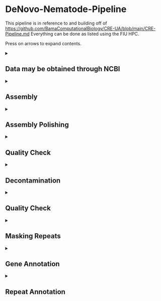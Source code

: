 # DeNovo-Nematode-Pipeline
This pipeline is in reference to and building off of https://github.com/BamaComputationalBiology/CRE-UA/blob/main/CRE-Pipeline.md
Everything can be done as listed using the FIU HPC. 

Press on arrows to expand contents.

<details>
<summary>
	
## Data may be obtained through NCBI
</summary>

Nanopore:
```
module load sratoolkit-3.0.0
```

Go to NCBI SRA and search _Oscheius_. use the filters at the side to narrow it down to genome and nanopore reads. Find the sra ID for _Oscheius_ sp.G, the number is **SRR16242712**

```
fasterq-dump SRR16242712
#this will take a while and give you no feedback so just believe it will work.
```

If successful you should have a file named SRR16242712.fastq with 18G of data. Type ls -lh to see this.

Illumina:

```
fasterq-dump SRR16242711
```
If successful you should have a file named SRR16242711_1.fastq and SRR16242711_2.fastq both with 5.4G of data. Type ls -lh to see this.

</details>

<details>
<summary>
	
## Assembly
</summary>

We have tried assembly with:

* flye

* nextdenovo

* verkko

* hifiasm


Flye and nextdenovo use ONT and illumina data. Verkko and hifiasm use pacbio and ONT. 


--------------------------------------------------------------------------------------------------------------------------------------------------------------

<details>
<summary>nextDenovo</summary>

https://github.com/Nextomics/NextDenovo

Between flye and nextdenovo, we find nextDenovo to generally be better and more contiguous.
```
#create the input file
ls SRR16242712.fastq > input.fofn
```

```
#create the configuration file for assembly
vi run.cfg
```

Press[i] for insert and copy and paste the below section (this was obtained by going to nextDenovo documentation and copying the run.cfg file. Then we correct a few lines for our data, like genome size for example. If you don't know the genome size you can estimate it from a related species or use the option auto.

```
[General]
job_type = local
job_prefix = nextDenovo
task = all
rewrite = yes
deltmp = yes
parallel_jobs = 20
input_type = raw
read_type = ont # clr, ont, hifi
input_fofn = input.fofn
workdir = PB127

[correct_option]
read_cutoff = 1k
genome_size = 120M # estimated genome size, I know because I've already assembled this one
sort_options = -m 20g -t 15
minimap2_options_raw = -t 8
pa_correction = 3
correction_options = -p 15

[assemble_option]
minimap2_options_cns = -t 8
nextgraph_options = -a 1
```

Save by pressing [esc], type ':wq' and press [enter]

```
#create the script to run nextDenovo and create an assembled genome
vi assemble.sh
```

Press [i] for insert mode and copy the below script

```
#!/bin/bash

#SBATCH --account iacc_jfierst
#SBATCH --qos highmem1
#SBATCH --partition highmem1
#SBATCH --output=out_%assemble.log
#SBATCH --mail-user=vegge003@fiu.edu 	#use your own email instead
#SBATCH --mail-type=ALL

module load nextDenovo-2.5.0

nextDenovo run.cfg
```

Save by pressing [esc], type ':wq' and press [enter]


Run the script with: 
```
sbatch assemble.sh
```

To see if your job is running type the following command:
```
squeue --me
```

There is a common issue some face and you may need to load modules before you run the script. In which case use:
```
module load nextDenovo-2.5.0
sbatch assemble.sh
```

The final assembly result is at 03.ctg_graph/nd.asm.fasta

Basic statistics for the assembly are at 03.ctg_graph/nd.asm.fasta.stat
</details>

<details>
	<summary>Flye</summary>
	

https://canu.readthedocs.io/en/latest/quick-start.html#quickstart

The Canu module is available on HPC but I run into a problem with java when trying to use the module. Additionally, Flye is not available, and we don't use these programs enough to request their download. Thus, I've just created conda environments for these. You can try using the anaconda module on HPC (module load anaconda2), but I downloaded my own anaconda a long time ago. You can get the linux version of anaconda here: https://www.anaconda.com/download
Miniconda or Mamba probably work too, I just haven't tried.


Get Canu
```
conda create -n canu
conda activate canu
conda install -c bioconda canu
```

Create script
```
vi canu_correction.sh
```
Hit [i] for insertion mode and copy/paste the following:

```
#!/bin/bash

#SBATCH --account iacc_jfierst
#SBATCH --qos highmem1
#SBATCH --partition highmem1
#SBATCH --output=out_%canu_correct.log
#SBATCH --mail-user=vegge003@fiu.edu   #use your own email
#SBATCH --mail-type=ALL

#conda activate canu

canu -correct -p PB127_canu -d canu_out genomeSize=120M useGrid=false -nanopore-raw ./SRR16242712.fastq
```

Save by pressing [esc], type ':wq' and press [enter]


Run the script with: 
```
sbatch canu_correction.sh
```

To see if your job is running type the following command:
```
squeue --me
```

This job took 2.5 days to finish, but could be sped up by giving it more resources. Try adding "#SBATCH -n 8" and "#SBATCH --mem=128G" to the script.

The output is in canu_out. The corrected reads are the file: *.correctedReads.fasta.gz

However, an error is thrown because some of the read names match in the first column. To fix this we unzip the file, and replace the spaces with underscores so that the whole column is one long name. 

```
gunzip *.correctedReads.fasta.gz
cat *.correctedReads.fasta | sed 's/ /_/g' > correctedReads2.fasta
```

-----------------------------------------------------------------------------------------------------------------------------------------------------------

https://github.com/fenderglass/Flye

Get Flye
```
conda create -n flye
conda activate flye
conda install -c bioconda flye
```

Create the script
```
vi flye_assemble.sh
```

Hit [i] for insertion mode and copy/paste the following:
```
#!/bin/bash

#SBATCH --account iacc_jfierst
#SBATCH --qos highmem1
#SBATCH --partition highmem1
#SBATCH --output=out_%assembly.log
#SBATCH --mail-user=vegge003@fiu.edu   #use your own email
#SBATCH --mail-type=ALL

#conda activate flye    

flye --nano-corr ./canu_out/PB127_canu.correctedReads2.fasta -o flye_assembly -t 8 --genome-size 120M
```
Save and exit by pressing [esc], typing ":wq" and then [enter]

Run the script with: 
```
sbatch flye_assemble.sh
```

To see if your job is running type the following command:
```
squeue --me
```

The final assembly is in ./flye_assembly/assembly.fasta

This took approximately 4hrs to assemble a worm genome ~100Mb

</details>

We have also assembled using Verkko and Hifiasm, which are more current best practice assemblers. However this requires PacBio and/or Ultra Long Nanopore reads while flye and nextdenovo only require Nanopore and Illumina.  

Before starting the assembly you may want to select for ultra-long ONT reads (50kb and up). You can do this with awk:
```
awk 'BEGIN {RS = "@"; ORS = ""} NR > 1 {getline seq; getline sep; getline qual; if (length(seq) >= MIN_SIZE) print "@"$0, seq, sep, qual}' MIN_SIZE=50000 ontReads.fastq > filteredONT.fastq
```

<details>
	<summary>Verkko</summary>

https://github.com/marbl/verkko

Install Verkko with Conda:
```
conda create -n verkko -c conda-forge -c bioconda -c defaults verkko
conda activate verkko
```

Create the script:
```
vi verkko.sh
```

Press[i] for instertion and copy/paste the following:
```
#!/bin/bash

#SBATCH --account iacc_jfierst
#SBATCH --qos highmem1
#SBATCH --partition highmem1
# Number of nodes
#SBATCH -N 1

# Number of tasks
#SBATCH -n 16

#SBATCH --output=out_verkko.log
#SBATCH --mail-user=vegge003@fiu.edu   #use your own email
#SBATCH --mail-type=ALL

#conda activate verkko 

export VERKKO=/your/path/to/verkko/bin

verkko -d <work-directory> --hifi <hifi-fastq-files> --nano <ont-fastq-files>
```
Save and exit by pressing [esc], typing ":wq" and then [enter]

Run the script with: 
```
sbatch verkko.sh
```

To see if your job is running type the following command:
```
squeue --me
```

The SnakeMake script that Verkko runs on specifies 4CPUs, thus an error will occur if you are trying to run it on HPC without specifying the cores (#SBATCH -n 16)

The assembly is in the output directory and named assembly.fasta

This takes about 2 hours to complete on a worm genome (~100Mb)
 
</details>

<details>
	<summary>Hifiasm</summary>

https://github.com/chhylp123/hifiasm

https://hifiasm.readthedocs.io/en/latest/faq.html

Install Hifiasm with git or conda:

Git
```
git clone https://github.com/chhylp123/hifiasm
cd hifiasm
make
```

Conda
```
conda create -n hifiasm
conda activate hifiasm
conda install -c bioconda hifiasm
```

Create the script:
```
vi hifiasm_assembly.sh
```

Press[i] for instertion and copy/paste the following:
```
#!/bin/bash

#SBATCH --account iacc_jfierst
#SBATCH --qos highmem1
#SBATCH --partition highmem1
#SBATCH --output=out_hifi.log
#SBATCH --mail-user=vegge003@fiu.edu  #insert your own email
#SBATCH --mail-type=ALL


#pacbio reads only
hifiasm -o sample.asm -t 32 /path/to/hifi_reads.fastq


#pacbio with nanopore reads over 50kb
hifiasm -o sample.asm -t 32 --ul /path/to/filteredONT.fastq /path/to/hifi_reads.fastq

#if you installed with git then you need to include the full path to hifiasm
#make sure to comment out the option you do not want
#if you have it installed as a conda environment, make sure to load the environment before running the script
```

Save and exit by pressing [esc], typing ":wq" and then [enter]

Run the script with: 
```
sbatch hifiasm_assembly.sh
```

To see if your job is running type the following command:
```
squeue --me
```
Takes about 1 hour on a 100Mb worm genome. 

When complete, your assembly files are .gfa files, which are information about the overlap graphs. To change them into fasta files you can use awk:
```
awk '/^S/{print ">"$2;print $3}' test.p_ctg.gfa > test.p_ctg.fa
```

</details>

</details>


<details>
<summary>
	
## Assembly Polishing
</summary>

Illumina has a higher base calling accuracy than nanopore (although nanopore may be catching up soon). Therefore we "polish" the assembly by correcting the long read assembly with Illumina short read data. 

---------------------------------------------------------------------------------------------------------------------------------------------------------------

If you assembled with NextDenovo, proceed with NextPolish. If you assembled with Flye, proceed with Pilon.

<details>
<summary>NextPolish</summary>

https://github.com/Nextomics/NextPolish
```
#create the input file
ls SRR16242711_1.fastq SRR16242711_2.fastq > sgs.fofn
```

Modify the run.cfg file by typing 'vi run.cfg' and hit [i] for insert. Delete the existing code and copy/paste the following:

```
[General]
job_type = local
job_prefix = nextPolish
task = best
rewrite = yes
rerun = 3
parallel_jobs = 6
multithread_jobs = 5
genome = /your/path/to/03.ctg_graph/nd.asm.fasta #genome file
genome_size = 120M
workdir = ./01_rundir
polish_options = -p {multithread_jobs}

[sgs_option]
sgs_fofn = ./sgs.fofn
sgs_options = -max_depth 100 -bwa
```

Create a script for polishing by typing 'vi polish.sh', hit [i] for insert, and copy/paste the following:

```
#!/bin/bash

#SBATCH --account iacc_jfierst
#SBATCH --qos highmem1
#SBATCH --partition highmem1
#SBATCH --output=out_%polish.log
#SBATCH --mail-user=vegge003@fiu.edu   #use your email
#SBATCH --mail-type=ALL

module load nextPolish-1.4.0   #might need to load before running script

nextPolish run.cfg
```

Run the script. The output will be a file with pid***** and a directory named 01_rundir. The directory contains genome.nextpolish.fasta (the polished genome) and genome.nextpolish.fasta.stat (stats about the corrections made). Please rename the file if working with multiple genomes because all will come out with the same name and it could get confusing. 

</details>

<details>
<summary>Pilon</summary>

https://github.com/broadinstitute/pilon

Create the script:
```
vi pilon.sh
```

Hit [i] for insertion mode and copy/paste the following:
```
#!/bin/bash

#SBATCH --account iacc_jfierst
#SBATCH --qos highmem1
#SBATCH --partition highmem1
#SBATCH --output=out_%pilon.log
#SBATCH --mail-user=vegge003@fiu.edu   #use your own email
#SBATCH --mail-type=ALL

module load pilon-1.22-gcc-8.2.0-33xdiwt

FORWARD=[PATH TO FASTQ_1]
REVERSE=[PATH TO FASTQ_2]
LINE_NAME=PB127 ## YOUR LINE
mkdir ./pilon_out/

## ROUND 1 ##
GENOME=[ path to assembled genome]
#index genome 
bwa index ${GENOME}
#align reads
bwa mem -t 8 -M ${GENOME} ${FORWARD} ${REVERSE}  > ./pilon_out/bwa.sam
#sam to bam
samtools view -Sb ./pilon_out/bwa.sam > ./pilon_out/bwa.bam
##Sort and index the BAM 
samtools sort ./pilon_out/bwa.bam -o ./pilon_out/bwa.sort
samtools index ./pilon_out/bwa.sort

##Pilon it 
java -Xmx12G -jar /share/apps/bioinfoJava/pilon-1.22.jar --genome ${GENOME} --frags ./pilon_out/bwa.sort --output ./pilon_out/${LINE_NAME}_pilon1

## ROUND 2 ##
GENOME=./pilon_out/${LINE_NAME}_pilon1.fasta 
#index genome 
bwa index ${GENOME}
#align reads
bwa mem -t 8 -M ${GENOME} ${FORWARD} ${REVERSE}  > ./pilon_out/bwa.sam
#sam to bam
samtools view -Sb ./pilon_out/bwa.sam > ./pilon_out/bwa.bam
##Sort and index the BAM 
samtools sort ./pilon_out/bwa.bam -o ./pilon_out/bwa.sort
samtools index ./pilon_out/bwa.sort


##Pilon it 
java -Xmx12G -jar /share/apps/bioinfoJava/pilon-1.22.jar --genome ${GENOME} --frags ./pilon_out/bwa.sort --output ./pilon_out/${LINE_NAME}_pilon2


## ROUND 3 ##
GENOME=./pilon_out/${LINE_NAME}_pilon2.fasta 
#index genome 
bwa index ${GENOME}
#align reads
bwa mem -t 8 -M ${GENOME} ${FORWARD} ${REVERSE}  > ./pilon_out/bwa.sam
#sam to bam
samtools view -Sb ./pilon_out/bwa.sam > ./pilon_out/bwa.bam
##Sort and index the BAM 
samtools sort ./pilon_out/bwa.bam -o ./pilon_out/bwa.sort
samtools index ./pilon_out/bwa.sort

##Pilon it 
java -Xmx12G -jar /share/apps/bioinfoJava/pilon-1.22.jar --genome ${GENOME} --frags ./pilon_out/bwa.sort --output ./pilon_out/${LINE_NAME}_pilon3



## ROUND 4 ##
GENOME=./pilon_out/${LINE_NAME}_pilon3.fasta 
#index genome 
bwa index ${GENOME}
#align reads
bwa mem -t 8 -M ${GENOME} ${FORWARD} ${REVERSE}  > ./pilon_out/bwa.sam
#sam to bam
samtools view -Sb ./pilon_out/bwa.sam > ./pilon_out/bwa.bam
##Sort and index the BAM 
samtools sort ./pilon_out/bwa.bam -o ./pilon_out/bwa.sort
samtools index ./pilon_out/bwa.sort

##Pilon it 
java -Xmx12G -jar /share/apps/bioinfoJava/pilon-1.22.jar --genome ${GENOME} --frags ./pilon_out/bwa.sort --output ./:pilon_out/${LINE_NAME}_pilon4
```

</details>

</details>

<details>

<summary>
	
## Quality Check
</summary>

We use QUAST and BUSCO to check the quality of our genome assemblies. There are two ways of doing this: module load from the hpc, or creating a conda environment. 

**BUSCO**

We need to download the nematode dataset so that we can run busco in offline mode. 

```
wget --no-check-certificate https://busco-data.ezlab.org/v5/data/lineages/nematoda_odb10.2020-08-05.tar.gz
tar -xvzf nematoda_odb10.2020-08-05.tar.gz
```

type 'vi busco.sh' to create a script, hit [i], and copy/paste the lines below:

```
#!/bin/bash

#SBATCH --account iacc_jfierst
#SBATCH --qos highmem1
#SBATCH --partition highmem1
#SBATCH --output=out_%busco.log
#SBATCH --mail-user=vegge003@fiu.edu  #use your email
#SBATCH --mail-type=ALL


module load quast-5.2.0 	#might need to load before running script

export AUGUSTUS_CONFIG_PATH="/your/path/to/Augustus"

busco -c 4 -m genome -i /your/path/to/01_rundir/genome.nextpolish.fasta -o busco_PB127 --offline --lineage_dataset /home/data/jfierst/your_username/nematoda_odb10
```
Notice the AUGUSTUS_CONFIG_PATH. We need to copy the augustus directory, give it write permissions, and tell the program the path to that directory. 

```
cp -R /home/data/jfierst/veggers/programs/Augustus/ /your/path/.
cd Augustus
chmod +777 *  #this is a easy but unsafe way to make sure all directories within the directory Augustus each have all permissions. This will take some time.
```
Edit the script to include your path to Augustus and run the script. BUSCO may take multiple hours to run but should not take longer than a day. Your output will be a short_summary*.txt file.

**QUAST**


```
#!/bin/bash

#SBATCH --account iacc_jfierst
#SBATCH --qos highmem1
#SBATCH --partition highmem1
#SBATCH --output=out_%quast.log
#SBATCH --mail-user=vegge003@fiu.edu    #use your own email
#SBATCH --mail-type=ALL

module load quast-5.2.0  #may need to load before running script

quast.py -t 4 --eukaryote --plots-format pdf /your/path/to/01_rundir/genome.nextpolish.fasta -o ./PB127_quast/
```

QUAST only takes a minute or two and the output is in the directory PB127_quast. The file report.txt gives you basic genome assembly stats like GC content, N50, # contigs, etc. The html files are files that display the information in a graphical way using icarus viewer.

</details>

<details>

 <summary>
	 
## Decontamination
</summary>
 
</details>


<details>

 <summary>
	 
## Quality Check
</summary>
</details>






<details>

 <summary>
	 
## Masking Repeats
</summary>
 
</details>





<details>

 <summary>
	 
## Gene Annotation
</summary>
 
</details>






<details>

 <summary>
	 
## Repeat Annotation
</summary>
 
</details>
